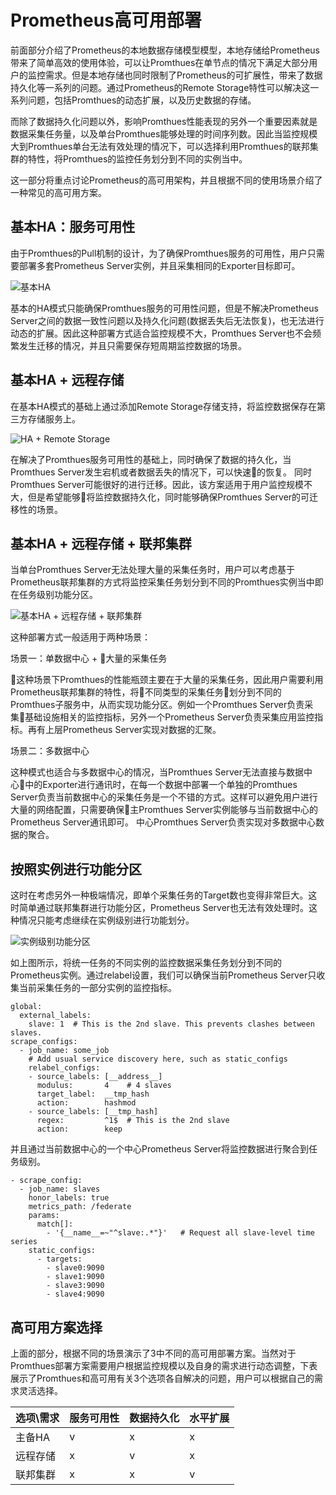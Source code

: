 # Prometheus高可用部署

前面部分介绍了Prometheus的本地数据存储模型模型，本地存储给Prometheus带来了简单高效的使用体验，可以让Promthues在单节点的情况下满足大部分用户的监控需求。但是本地存储也同时限制了Prometheus的可扩展性，带来了数据持久化等一系列的问题。通过Prometheus的Remote Storage特性可以解决这一系列问题，包括Promthues的动态扩展，以及历史数据的存储。

而除了数据持久化问题以外，影响Promthues性能表现的另外一个重要因素就是数据采集任务量，以及单台Promthues能够处理的时间序列数。因此当监控规模大到Promthues单台无法有效处理的情况下，可以选择利用Promthues的联邦集群的特性，将Promthues的监控任务划分到不同的实例当中。

这一部分将重点讨论Prometheus的高可用架构，并且根据不同的使用场景介绍了一种常见的高可用方案。

## 基本HA：服务可用性

由于Promthues的Pull机制的设计，为了确保Promthues服务的可用性，用户只需要部署多套Prometheus Server实例，并且采集相同的Exporter目标即可。

![基本HA](http://p2n2em8ut.bkt.clouddn.com/promethues-ha-01.png)

基本的HA模式只能确保Promthues服务的可用性问题，但是不解决Prometheus Server之间的数据一致性问题以及持久化问题(数据丢失后无法恢复)，也无法进行动态的扩展。因此这种部署方式适合监控规模不大，Promthues Server也不会频繁发生迁移的情况，并且只需要保存短周期监控数据的场景。

## 基本HA + 远程存储

在基本HA模式的基础上通过添加Remote Storage存储支持，将监控数据保存在第三方存储服务上。

![HA + Remote Storage](http://p2n2em8ut.bkt.clouddn.com/prometheus-ha-remote-storage.png)

在解决了Promthues服务可用性的基础上，同时确保了数据的持久化，当Promthues Server发生宕机或者数据丢失的情况下，可以快速的恢复。 同时Promthues Server可能很好的进行迁移。因此，该方案适用于用户监控规模不大，但是希望能够将监控数据持久化，同时能够确保Promthues Server的可迁移性的场景。

## 基本HA + 远程存储 + 联邦集群

当单台Promthues Server无法处理大量的采集任务时，用户可以考虑基于Prometheus联邦集群的方式将监控采集任务划分到不同的Promthues实例当中即在任务级别功能分区。

![基本HA + 远程存储 + 联邦集群](http://p2n2em8ut.bkt.clouddn.com/prometheus-ha-rs-fedreation.png)

这种部署方式一般适用于两种场景：

场景一：单数据中心 + 大量的采集任务

这种场景下Promthues的性能瓶颈主要在于大量的采集任务，因此用户需要利用Prometheus联邦集群的特性，将不同类型的采集任务划分到不同的Promthues子服务中，从而实现功能分区。例如一个Promthues Server负责采集基础设施相关的监控指标，另外一个Prometheus Server负责采集应用监控指标。再有上层Prometheus Server实现对数据的汇聚。

场景二：多数据中心

这种模式也适合与多数据中心的情况，当Promthues Server无法直接与数据中心中的Exporter进行通讯时，在每一个数据中部署一个单独的Promthues Server负责当前数据中心的采集任务是一个不错的方式。这样可以避免用户进行大量的网络配置，只需要确保主Promthues Server实例能够与当前数据中心的Prometheus Server通讯即可。 中心Promthues Server负责实现对多数据中心数据的聚合。

## 按照实例进行功能分区

这时在考虑另外一种极端情况，即单个采集任务的Target数也变得非常巨大。这时简单通过联邦集群进行功能分区，Prometheus Server也无法有效处理时。这种情况只能考虑继续在实例级别进行功能划分。

![实例级别功能分区](http://p2n2em8ut.bkt.clouddn.com/promethues-sharding-targets.png)

如上图所示，将统一任务的不同实例的监控数据采集任务划分到不同的Prometheus实例。通过relabel设置，我们可以确保当前Prometheus Server只收集当前采集任务的一部分实例的监控指标。

```
global:
  external_labels:
    slave: 1  # This is the 2nd slave. This prevents clashes between slaves.
scrape_configs:
  - job_name: some_job
    # Add usual service discovery here, such as static_configs
    relabel_configs:
    - source_labels: [__address__]
      modulus:       4    # 4 slaves
      target_label:  __tmp_hash
      action:        hashmod
    - source_labels: [__tmp_hash]
      regex:         ^1$  # This is the 2nd slave
      action:        keep
```

并且通过当前数据中心的一个中心Prometheus Server将监控数据进行聚合到任务级别。

```
- scrape_config:
  - job_name: slaves
    honor_labels: true
    metrics_path: /federate
    params:
      match[]:
        - '{__name__=~"^slave:.*"}'   # Request all slave-level time series
    static_configs:
      - targets:
        - slave0:9090
        - slave1:9090
        - slave3:9090
        - slave4:9090
```

## 高可用方案选择

上面的部分，根据不同的场景演示了3中不同的高可用部署方案。当然对于Promthues部署方案需要用户根据监控规模以及自身的需求进行动态调整，下表展示了Promthues和高可用有关3个选项各自解决的问题，用户可以根据自己的需求灵活选择。

| 选项\需求 | 服务可用性 | 数据持久化 | 水平扩展|
|--------- |----------|----------|--------|
|  主备HA   |   v      |     x    |    x   |
|  远程存储  |   x      |     v    |    x   |
|  联邦集群  |   x      |     x    |    v   |